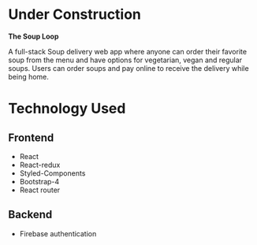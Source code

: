 # Under Construction 

**The Soup Loop**

A full-stack Soup delivery web app where anyone can order their favorite soup from the menu and have options for vegetarian, vegan and regular soups. Users can order soups and pay online to receive the delivery while being home.</p>

# Technology Used

## Frontend 

* React 
* React-redux
* Styled-Components 
* Bootstrap-4
* React router

## Backend 

* Firebase authentication
